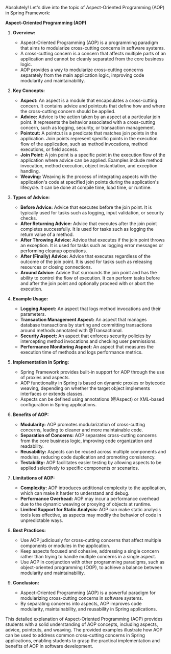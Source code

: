 Absolutely! Let's dive into the topic of Aspect-Oriented Programming (AOP) in Spring Framework:

**Aspect-Oriented Programming (AOP)**

1. **Overview:**
   - Aspect-Oriented Programming (AOP) is a programming paradigm that aims to modularize cross-cutting concerns in software systems.
   - A cross-cutting concern is a concern that affects multiple parts of an application and cannot be cleanly separated from the core business logic.
   - AOP provides a way to modularize cross-cutting concerns separately from the main application logic, improving code modularity and maintainability.

2. **Key Concepts:**
   - **Aspect:** An aspect is a module that encapsulates a cross-cutting concern. It contains advice and pointcuts that define how and where the cross-cutting concern should be applied.
   - **Advice:** Advice is the action taken by an aspect at a particular join point. It represents the behavior associated with a cross-cutting concern, such as logging, security, or transaction management.
   - **Pointcut:** A pointcut is a predicate that matches join points in the application. Join points represent specific points in the execution flow of the application, such as method invocations, method executions, or field access.
   - **Join Point:** A join point is a specific point in the execution flow of the application where advice can be applied. Examples include method invocation, method execution, object instantiation, and exception handling.
   - **Weaving:** Weaving is the process of integrating aspects with the application's code at specified join points during the application's lifecycle. It can be done at compile time, load time, or runtime.

3. **Types of Advice:**
   - **Before Advice:** Advice that executes before the join point. It is typically used for tasks such as logging, input validation, or security checks.
   - **After Returning Advice:** Advice that executes after the join point completes successfully. It is used for tasks such as logging the return value of a method.
   - **After Throwing Advice:** Advice that executes if the join point throws an exception. It is used for tasks such as logging error messages or performing cleanup operations.
   - **After (Finally) Advice:** Advice that executes regardless of the outcome of the join point. It is used for tasks such as releasing resources or closing connections.
   - **Around Advice:** Advice that surrounds the join point and has the ability to control the flow of execution. It can perform tasks before and after the join point and optionally proceed with or abort the execution.

4. **Example Usage:**
   - **Logging Aspect:** An aspect that logs method invocations and their parameters.
   - **Transaction Management Aspect:** An aspect that manages database transactions by starting and committing transactions around methods annotated with @Transactional.
   - **Security Aspect:** An aspect that enforces security policies by intercepting method invocations and checking user permissions.
   - **Performance Monitoring Aspect:** An aspect that measures the execution time of methods and logs performance metrics.

5. **Implementation in Spring:**
   - Spring Framework provides built-in support for AOP through the use of proxies and aspects.
   - AOP functionality in Spring is based on dynamic proxies or bytecode weaving, depending on whether the target object implements interfaces or extends classes.
   - Aspects can be defined using annotations (@Aspect) or XML-based configuration in Spring applications.

6. **Benefits of AOP:**
   - **Modularity:** AOP promotes modularization of cross-cutting concerns, leading to cleaner and more maintainable code.
   - **Separation of Concerns:** AOP separates cross-cutting concerns from the core business logic, improving code organization and readability.
   - **Reusability:** Aspects can be reused across multiple components and modules, reducing code duplication and promoting consistency.
   - **Testability:** AOP facilitates easier testing by allowing aspects to be applied selectively to specific components or scenarios.

7. **Limitations of AOP:**
   - **Complexity:** AOP introduces additional complexity to the application, which can make it harder to understand and debug.
   - **Performance Overhead:** AOP may incur a performance overhead due to the dynamic weaving or proxying of objects at runtime.
   - **Limited Support for Static Analysis:** AOP can make static analysis tools less effective, as aspects may modify the behavior of code in unpredictable ways.

8. **Best Practices:**
   - Use AOP judiciously for cross-cutting concerns that affect multiple components or modules in the application.
   - Keep aspects focused and cohesive, addressing a single concern rather than trying to handle multiple concerns in a single aspect.
   - Use AOP in conjunction with other programming paradigms, such as object-oriented programming (OOP), to achieve a balance between modularity and maintainability.

9. **Conclusion:**
   - Aspect-Oriented Programming (AOP) is a powerful paradigm for modularizing cross-cutting concerns in software systems.
   - By separating concerns into aspects, AOP improves code modularity, maintainability, and reusability in Spring applications.

This detailed explanation of Aspect-Oriented Programming (AOP) provides students with a solid understanding of AOP concepts, including aspects, advice, pointcuts, and weaving. The provided examples illustrate how AOP can be used to address common cross-cutting concerns in Spring applications, enabling students to grasp the practical implementation and benefits of AOP in software development.